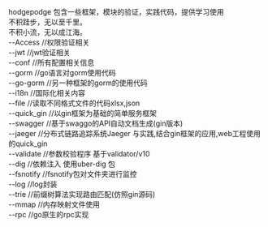 hodgepodge 包含一些框架，模块的验证，实践代码，提供学习使用   
不积跬步，无以至千里。  
不积小流，无以成江海。  
--Access		//权限验证相关  
	--jwt 		//jwt验证相关  
--conf 			//所有配置相关信息   				
--gorm 			//go语言对gorm使用代码  
    --go-gorm 		//另一种框架的gorm的使用代码   		
--i18n			//国际化相关内容  
--file 			//读取不同格式文件的代码xlsx,json  	
--quick_gin 		//以gin框架为基础的简单服务框架  	
--swagger 		//基于swaggo的API自动文档生成(gin版本)  	
--jaeger		//分布式链路追踪系统Jaeger 与实践,结合gin框架的应用,web工程使用的quick_gin  
--validate		//参数校验程序 基于validator/v10   
--dig			//依赖注入 使用uber-dig 包   
--fsnotify		//fsnotify包对文件夹进行监控  
--log 			//log封装   
--trie			//前缀树算法实现路由匹配(仿照gin源码)  
--mmap           	//内存映射文件使用    
--rpc 			//go原生的rpc实现  


